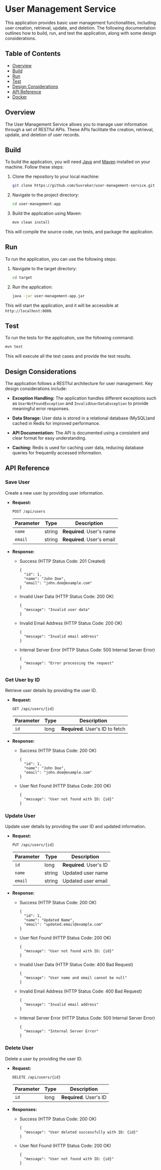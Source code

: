 
# User Management Service

This application provides basic user management functionalities, including user creation, retrieval, update, and deletion. The following documentation outlines how to build, run, and test the application, along with some design considerations.

## Table of Contents

- [Overview](#overview)
- [Build](#build)
- [Run](#run)
- [Test](#test)
- [Design Considerations](#design-considerations)
- [API Reference](#api-reference)
- [Docker](#docker)

## Overview

The User Management Service allows you to manage user information through a set of RESTful APIs. These APIs facilitate the creation, retrieval, update, and deletion of user records.

## Build

To build the application, you will need [Java](https://www.oracle.com/java/technologies/javase-downloads.html) and [Maven](https://maven.apache.org/download.cgi) installed on your machine. Follow these steps:

1. Clone the repository to your local machine:

   ```bash
   git clone https://github.com/Suvrakar/user-management-service.git
   ```

2. Navigate to the project directory:

   ```bash
   cd user-management-app
   ```

3. Build the application using Maven:

   ```bash
   mvn clean install
   ```

This will compile the source code, run tests, and package the application.

## Run

To run the application, you can use the following steps:

1. Navigate to the target directory:

   ```bash
   cd target
   ```

2. Run the application:

   ```bash
   java -jar user-management-app.jar
   ```

This will start the application, and it will be accessible at `http://localhost:8080`.

## Test

To run the tests for the application, use the following command:

```bash
mvn test
```

This will execute all the test cases and provide the test results.

## Design Considerations

The application follows a RESTful architecture for user management. Key design considerations include:

- **Exception Handling:** The application handles different exceptions such as `UserNotFoundException` and `InvalidUserDataException` to provide meaningful error responses.

- **Data Storage:** User data is stored in a relational database (MySQL)and cached in Redis for improved performance.

- **API Documentation:** The API is documented using a consistent and clear format for easy understanding.

- **Caching:** Redis is used for caching user data, reducing database queries for frequently accessed information.



## API Reference

### Save User

Create a new user by providing user information.

- **Request:**
  ```http
  POST /api/users
  ```
  | Parameter | Type   | Description                |
  | --------- | ------ | -------------------------- |
  | `name`    | string | **Required**. User's name  |
  | `email`   | string | **Required**. User's email |

- **Response:**
  - Success (HTTP Status Code: 201 Created)
    ```http
    {
      "id": 1,
      "name": "John Doe",
      "email": "john.doe@example.com"
    }
    ```
  - Invalid User Data (HTTP Status Code: 200 OK)
    ```http
    {
      "message": "Invalid user data"
    }
    ```
  - Invalid Email Address (HTTP Status Code: 200 OK)
    ```http
    {
      "message": "Invalid email address"
    }
    ```
  - Internal Server Error (HTTP Status Code: 500 Internal Server Error)
    ```http
    {
      "message": "Error processing the request"
    }
    ```

### Get User by ID

Retrieve user details by providing the user ID.

- **Request:**
  ```http
  GET /api/users/{id}
  ```
  | Parameter | Type   | Description                  |
  | --------- | ------ | ---------------------------- |
  | `id`      | long   | **Required**. User's ID to fetch |

- **Response:**
  - Success (HTTP Status Code: 200 OK)
    ```http
    {
      "id": 1,
      "name": "John Doe",
      "email": "john.doe@example.com"
    }
    ```
  - User Not Found (HTTP Status Code: 200 OK)
    ```http
    {
      "message": "User not found with ID: {id}"
    }
    ```

### Update User

Update user details by providing the user ID and updated information.

- **Request:**
  ```http
  PUT /api/users/{id}
  ```
  | Parameter | Type   | Description                  |
  | --------- | ------ | ---------------------------- |
  | `id`      | long   | **Required**. User's ID       |
  | `name`    | string | Updated user name            |
  | `email`   | string | Updated user email           |

- **Response:**
  - Success (HTTP Status Code: 200 OK)
    ```http
    {
      "id": 1,
      "name": "Updated Name",
      "email": "updated.email@example.com"
    }
    ```
  - User Not Found (HTTP Status Code: 200 OK)
    ```http
    {
      "message": "User not found with ID: {id}"
    }
    ```
  - Invalid User Data (HTTP Status Code: 400 Bad Request)
    ```http
    {
      "message": "User name and email cannot be null"
    }
  - Invalid Email Address (HTTP Status Code: 400 Bad Request)
    ```http
    {
      "message": "Invalid email address"
    }
  - Internal Server Error (HTTP Status Code: 500 Internal Server Error)
    ```http
    {
      "message": "Internal Server Error"
    }
    ```

### Delete User

Delete a user by providing the user ID.

- **Request:**
  ```http
  DELETE /api/users/{id}
  ```
  | Parameter | Type   | Description                  |
  | --------- | ------ | ---------------------------- |
  | `id`      | long   | **Required**. User's ID       |

- **Responses:**
  - Success (HTTP Status Code: 200 OK)
    ```http
    {
      "message": "User deleted successfully with ID: {id}"
    }
  - User Not Found (HTTP Status Code: 200 OK)
    ```http
    {
      "message": "User not found with ID: {id}"
    }
